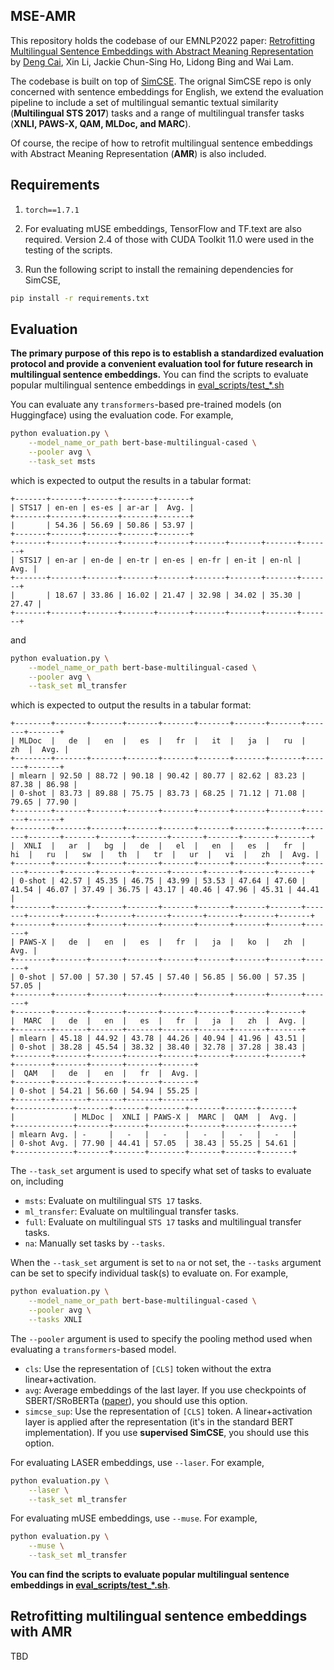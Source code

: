 ## MSE-AMR

This repository holds the codebase of our EMNLP2022 paper: [Retrofitting Multilingual Sentence Embeddings
with Abstract Meaning Representation](https://arxiv.org/pdf/2210.09773.pdf) by [Deng Cai](https://jcyk.github.io/), Xin Li, Jackie Chun-Sing Ho, Lidong Bing and Wai Lam. 

The codebase is built on top of [SimCSE](https://github.com/princeton-nlp/SimCSE). The orignal SimCSE repo is only concerned with sentence embeddings for English, we extend the evaluation pipeline to include a set of multilingual semantic textual similarity (<b>Multilingual STS 2017</b>) tasks and a range of multilingual transfer tasks (<b>XNLI, PAWS-X, QAM, MLDoc, and MARC</b>).

Of course, the recipe of how to retrofit multilingual sentence embeddings with Abstract Meaning Representation (<b>AMR</b>) is also included.

## Requirements

1. `torch==1.7.1`

2. For evaluating mUSE embeddings, TensorFlow and TF.text are also required. Version 2.4 of those with CUDA Toolkit 11.0 were used in the testing of the scripts.

3. Run the following script to install the remaining dependencies for SimCSE,

```bash
pip install -r requirements.txt
```

## Evaluation

<b>The primary purpose of this repo is to establish a standardized evaluation protocol and provide a convenient evaluation tool for future research in multilingual sentence embeddings.</b> You can find the scripts to evaluate popular multilingual sentence embeddings in [eval_scripts/test_*.sh](./eval_scripts)

You can evaluate any `transformers`-based pre-trained models (on Huggingface) using the evaluation code. For example,
```bash
python evaluation.py \
    --model_name_or_path bert-base-multilingual-cased \
    --pooler avg \
    --task_set msts
```
which is expected to output the results in a tabular format:
```
+-------+-------+-------+-------+-------+
| STS17 | en-en | es-es | ar-ar |  Avg. |
+-------+-------+-------+-------+-------+
|       | 54.36 | 56.69 | 50.86 | 53.97 |
+-------+-------+-------+-------+-------+
+-------+-------+-------+-------+-------+-------+-------+-------+-------+
| STS17 | en-ar | en-de | en-tr | en-es | en-fr | en-it | en-nl |  Avg. |
+-------+-------+-------+-------+-------+-------+-------+-------+-------+
|       | 18.67 | 33.86 | 16.02 | 21.47 | 32.98 | 34.02 | 35.30 | 27.47 |
+-------+-------+-------+-------+-------+-------+-------+-------+-------+
```
and 
```bash
python evaluation.py \
    --model_name_or_path bert-base-multilingual-cased \
    --pooler avg \
    --task_set ml_transfer
```
which is expected to output the results in a tabular format:
```
+--------+-------+-------+-------+-------+-------+-------+-------+-------+-------+
| MLDoc  |   de  |   en  |   es  |   fr  |   it  |   ja  |   ru  |   zh  |  Avg. |
+--------+-------+-------+-------+-------+-------+-------+-------+-------+-------+
| mlearn | 92.50 | 88.72 | 90.18 | 90.42 | 80.77 | 82.62 | 83.23 | 87.38 | 86.98 |
| 0-shot | 83.73 | 89.88 | 75.75 | 83.73 | 68.25 | 71.12 | 71.08 | 79.65 | 77.90 |
+--------+-------+-------+-------+-------+-------+-------+-------+-------+-------+
+--------+-------+-------+-------+-------+-------+-------+-------+-------+-------+-------+-------+-------+-------+-------+-------+-------+
|  XNLI  |   ar  |   bg  |   de  |   el  |   en  |   es  |   fr  |   hi  |   ru  |   sw  |   th  |   tr  |   ur  |   vi  |   zh  |  Avg. |
+--------+-------+-------+-------+-------+-------+-------+-------+-------+-------+-------+-------+-------+-------+-------+-------+-------+
| 0-shot | 42.57 | 45.35 | 46.75 | 43.99 | 53.53 | 47.64 | 47.60 | 41.54 | 46.07 | 37.49 | 36.75 | 43.17 | 40.46 | 47.96 | 45.31 | 44.41 |
+--------+-------+-------+-------+-------+-------+-------+-------+-------+-------+-------+-------+-------+-------+-------+-------+-------+
+--------+-------+-------+-------+-------+-------+-------+-------+-------+
| PAWS-X |   de  |   en  |   es  |   fr  |   ja  |   ko  |   zh  |  Avg. |
+--------+-------+-------+-------+-------+-------+-------+-------+-------+
| 0-shot | 57.00 | 57.30 | 57.45 | 57.40 | 56.85 | 56.00 | 57.35 | 57.05 |
+--------+-------+-------+-------+-------+-------+-------+-------+-------+
+--------+-------+-------+-------+-------+-------+-------+-------+
|  MARC  |   de  |   en  |   es  |   fr  |   ja  |   zh  |  Avg. |
+--------+-------+-------+-------+-------+-------+-------+-------+
| mlearn | 45.18 | 44.92 | 43.78 | 44.26 | 40.94 | 41.96 | 43.51 |
| 0-shot | 38.28 | 45.54 | 38.32 | 38.40 | 32.78 | 37.28 | 38.43 |
+--------+-------+-------+-------+-------+-------+-------+-------+
+--------+-------+-------+-------+-------+
|  QAM   |   de  |   en  |   fr  |  Avg. |
+--------+-------+-------+-------+-------+
| 0-shot | 54.21 | 56.60 | 54.94 | 55.25 |
+--------+-------+-------+-------+-------+
+-------------+-------+-------+--------+-------+-------+-------+
|             | MLDoc |  XNLI | PAWS-X |  MARC |  QAM  |  Avg. |
+-------------+-------+-------+--------+-------+-------+-------+
| mlearn Avg. | -     |   -   |   -    |   -   |   -   |   -   |
| 0-shot Avg. | 77.90 | 44.41 | 57.05  | 38.43 | 55.25 | 54.61 |
+-------------+-------+-------+--------+-------+-------+-------+
```

The `--task_set` argument is used to specify what set of tasks to evaluate on, including
* `msts`: Evaluate on multilingual `STS 17` tasks.
* `ml_transfer`: Evaluate on multilingual transfer tasks.
* `full`: Evaluate on multilingual `STS 17` tasks and multilingual transfer tasks.
* `na`: Manually set tasks by `--tasks`.

When the `--task_set` argument is set to `na` or not set, the `--tasks` argument can be set to specify individual task(s) to evaluate on. For example,
```bash
python evaluation.py \
    --model_name_or_path bert-base-multilingual-cased \
    --pooler avg \
    --tasks XNLI 
```

The `--pooler` argument is used to specify the pooling method used when evaluating a `transformers`-based model.
* `cls`: Use the representation of `[CLS]` token without the extra linear+activation.
* `avg`: Average embeddings of the last layer. If you use checkpoints of SBERT/SRoBERTa ([paper](https://arxiv.org/abs/1908.10084)), you should use this option.
* `simcse_sup`: Use the representation of `[CLS]` token. A linear+activation layer is applied after the representation (it's in the standard BERT implementation). If you use **supervised SimCSE**, you should use this option.

For evaluating LASER embeddings, use `--laser`. For example,
```bash
python evaluation.py \
    --laser \
    --task_set ml_transfer
```

For evaluating mUSE embeddings, use `--muse`. For example,
```bash
python evaluation.py \
    --muse \
    --task_set ml_transfer
```


<b>You can find the scripts to evaluate popular multilingual sentence embeddings in [eval_scripts/test_*.sh](./eval_scripts)</b>.


## Retrofitting multilingual sentence embeddings with AMR

TBD
